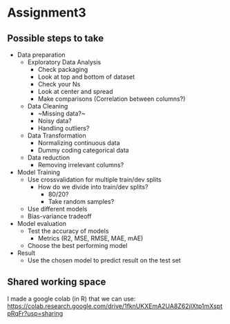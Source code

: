 # Assignment3

## Possible steps to take
  - Data preparation
    - Exploratory Data Analysis
      - Check packaging
      - Look at top and bottom of dataset
      - Check your Ns
      - Look at center and spread
      - Make comparisons (Correlation between columns?)
    - Data Cleaning
      - ~Missing data?~
      - Noisy data?
      - Handling outliers?
    - Data Transformation
      - Normalizing continuous data
      - Dummy coding categorical data
    - Data reduction
      - Removing irrelevant columns?
  - Model Training
    - Use crossvalidation for multiple train/dev splits
      - How do we divide into train/dev splits?
        - 80/20?
        - Take random samples?
    - Use different models
    - Bias-variance tradeoff
  - Model evaluation
    - Test the accuracy of models
      - Metrics (R2, MSE, RMSE, MAE, mAE)
    - Choose the best performing model
  - Result
    - Use the chosen model to predict result on the test set

## Shared working space
I made a google colab (in R) that we can use:
https://colab.research.google.com/drive/1fknUKXEmA2UA8Z62jIXtp1mXsptpRqFr?usp=sharing
